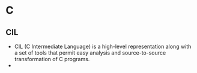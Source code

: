 # C 
## CIL
* CIL (C Intermediate Language) is a high-level representation along with a set of tools that permit easy analysis and source-to-source transformation of C programs.
* 